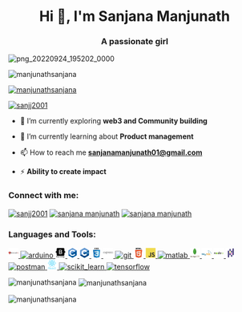 <h1 align="center">Hi 👋, I'm Sanjana Manjunath</h1>
<h3 align="center">A passionate girl</h3>

![png_20220924_195202_0000](https://user-images.githubusercontent.com/89706335/194362100-e1115ae1-97b0-48ed-ad40-49775a612ce5.png)

<p align="left"> <img src="https://komarev.com/ghpvc/?username=manjunathsanjana&label=Profile%20views&color=0e75b6&style=flat" alt="manjunathsanjana" /> </p>

<p align="left"> <a href="https://github.com/ryo-ma/github-profile-trophy"><img src="https://github-profile-trophy.vercel.app/?username=manjunathsanjana" alt="manjunathsanjana" /></a> </p>

<p align="left"> <a href="https://twitter.com/sanjj2001" target="blank"><img src="https://img.shields.io/twitter/follow/sanjj2001?logo=twitter&style=for-the-badge" alt="sanjj2001" /></a> </p>




- 🔭 I’m currently exploring **web3 and Community building**

- 🌱 I’m currently learning about **Product management**

- 📫 How to reach me **sanjanamanjunath01@gmail.com**

- ⚡ **Ability to create impact**

<h3 align="left">Connect with me:</h3>
<p align="left">
<a href="https://twitter.com/sanjj2001" target="blank"><img align="center" src="https://upload.wikimedia.org/wikipedia/commons/4/4f/Twitter-logo.svg" alt="sanjj2001" height="30" width="40" /></a>
<a href="https://www.linkedin.com/in/sanjana-manjunath-3b9ab4217/" target="blank"><img align="center" src="https://upload.wikimedia.org/wikipedia/commons/f/f8/LinkedIn_icon_circle.svg" alt="sanjana manjunath" height="30" width="40" /></a>
<a href="https://www.youtube.com/channel/UCm_iuICVW6mNf0B0lpyc83g" target="blank"><img align="center" src="https://upload.wikimedia.org/wikipedia/commons/0/09/YouTube_full-color_icon_%282017%29.svg" alt="sanjana manjunath" height="30" width="40" /></a>
</p>

<h3 align="left">Languages and Tools:</h3>
<p align="left"> <a href="https://angular.io" target="_blank" rel="noreferrer"> <img src="https://raw.githubusercontent.com/devicons/devicon/master/icons/angularjs/angularjs-original-wordmark.svg" alt="angularjs" width="20" height="20"/> </a> <a href="https://www.arduino.cc/" target="_blank" rel="noreferrer"> <img src="https://cdn.worldvectorlogo.com/logos/arduino-1.svg" alt="arduino" width="20" height="20"/> </a> <a href="https://getbootstrap.com" target="_blank" rel="noreferrer"> <img src="https://raw.githubusercontent.com/devicons/devicon/master/icons/bootstrap/bootstrap-plain-wordmark.svg" alt="bootstrap" width="20" height="20"/> </a> <a href="https://www.cprogramming.com/" target="_blank" rel="noreferrer"> <img src="https://raw.githubusercontent.com/devicons/devicon/master/icons/c/c-original.svg" alt="c" width="20" height="20"/> </a> <a href="https://www.w3schools.com/cpp/" target="_blank" rel="noreferrer"> <img src="https://raw.githubusercontent.com/devicons/devicon/master/icons/cplusplus/cplusplus-original.svg" alt="cplusplus" width="20" height="20"/> </a> <a href="https://www.w3schools.com/css/" target="_blank" rel="noreferrer"> <img src="https://raw.githubusercontent.com/devicons/devicon/master/icons/css3/css3-original-wordmark.svg" alt="css3" width="20" height="20"/> </a> <a href="https://expressjs.com" target="_blank" rel="noreferrer"> <img src="https://raw.githubusercontent.com/devicons/devicon/master/icons/express/express-original-wordmark.svg" alt="express"width="20" height="20"/> </a> <a href="https://git-scm.com/" target="_blank" rel="noreferrer"> <img src="https://www.vectorlogo.zone/logos/git-scm/git-scm-icon.svg" alt="git" width="20" height="20"/> </a> <a href="https://www.w3.org/html/" target="_blank" rel="noreferrer"> <img src="https://raw.githubusercontent.com/devicons/devicon/master/icons/html5/html5-original-wordmark.svg" alt="html5" width="20" height="20"/> </a> <a href="https://developer.mozilla.org/en-US/docs/Web/JavaScript" target="_blank" rel="noreferrer"> <img src="https://raw.githubusercontent.com/devicons/devicon/master/icons/javascript/javascript-original.svg" alt="javascript" width="20" height="20"/> </a> <a href="https://www.mathworks.com/" target="_blank" rel="noreferrer"> <img src="https://upload.wikimedia.org/wikipedia/commons/2/21/Matlab_Logo.png" alt="matlab" width="20" height="20"/> </a> <a href="https://www.mongodb.com/" target="_blank" rel="noreferrer"> <img src="https://raw.githubusercontent.com/devicons/devicon/master/icons/mongodb/mongodb-original-wordmark.svg" alt="mongodb" width="20" height="20"/> </a> <a href="https://www.mysql.com/" target="_blank" rel="noreferrer"> <img src="https://raw.githubusercontent.com/devicons/devicon/master/icons/mysql/mysql-original-wordmark.svg" alt="mysql" width="20" height="20"/> </a> <a href="https://nodejs.org" target="_blank" rel="noreferrer"> <img src="https://raw.githubusercontent.com/devicons/devicon/master/icons/nodejs/nodejs-original-wordmark.svg" alt="nodejs" width="20" height="20"/> </a> <a href="https://pandas.pydata.org/" target="_blank" rel="noreferrer"> <img src="https://raw.githubusercontent.com/devicons/devicon/2ae2a900d2f041da66e950e4d48052658d850630/icons/pandas/pandas-original.svg" alt="pandas"width="20" height="20"/> </a> <a href="https://postman.com" target="_blank" rel="noreferrer"> <img src="https://www.vectorlogo.zone/logos/getpostman/getpostman-icon.svg" alt="postman"width="20" height="20"/> </a> <a href="https://reactjs.org/" target="_blank" rel="noreferrer"> <img src="https://raw.githubusercontent.com/devicons/devicon/master/icons/react/react-original-wordmark.svg" alt="react" width="20" height="20"/> </a> <a href="https://scikit-learn.org/" target="_blank" rel="noreferrer"> <img src="https://upload.wikimedia.org/wikipedia/commons/0/05/Scikit_learn_logo_small.svg" alt="scikit_learn" width="20" height="20"/> </a> <a href="https://www.tensorflow.org" target="_blank" rel="noreferrer"> <img src="https://www.vectorlogo.zone/logos/tensorflow/tensorflow-icon.svg" alt="tensorflow" /> </a> </p>

<p><img align="left" src="https://github-readme-stats.vercel.app/api/top-langs?username=manjunathsanjana&show_icons=true&locale=en&layout=compact" alt="manjunathsanjana" /></p>

<p>&nbsp;<img align="center" src="https://github-readme-stats.vercel.app/api?username=manjunathsanjana&show_icons=true&locale=en" alt="manjunathsanjana" /></p>

<p><img align="center" src="https://github-readme-streak-stats.herokuapp.com/?user=manjunathsanjana&" alt="manjunathsanjana" /></p>
